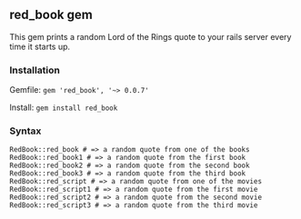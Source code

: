 ## red_book gem

This gem prints a random Lord of the Rings quote to your rails server every time it starts up.

### Installation

Gemfile: `gem 'red_book', '~> 0.0.7'`

Install: `gem install red_book`

### Syntax

```
RedBook::red_book # => a random quote from one of the books
RedBook::red_book1 # => a random quote from the first book
RedBook::red_book2 # => a random quote from the second book
RedBook::red_book3 # => a random quote from the third book
RedBook::red_script # => a random quote from one of the movies
RedBook::red_script1 # => a random quote from the first movie
RedBook::red_script2 # => a random quote from the second movie
RedBook::red_script3 # => a random quote from the third movie
```